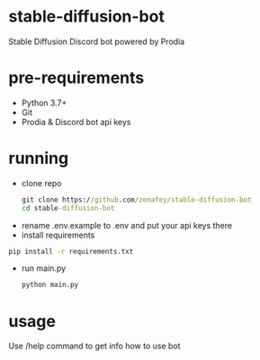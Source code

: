 # stable-diffusion-bot
Stable Diffusion Discord bot powered by Prodia

# pre-requirements
- Python 3.7+
- Git
- Prodia & Discord bot api keys

# running
- clone repo
  ```cmd
  git clone https://github.com/zenafey/stable-diffusion-bot
  cd stable-diffusion-bot
  ```
- rename .env.example to .env and put your api keys there
- install requirements
```cmd
pip install -r requirements.txt
```
- run main.py
  ```cmd
  python main.py
  ```

# usage
Use /help command to get info how to use bot
